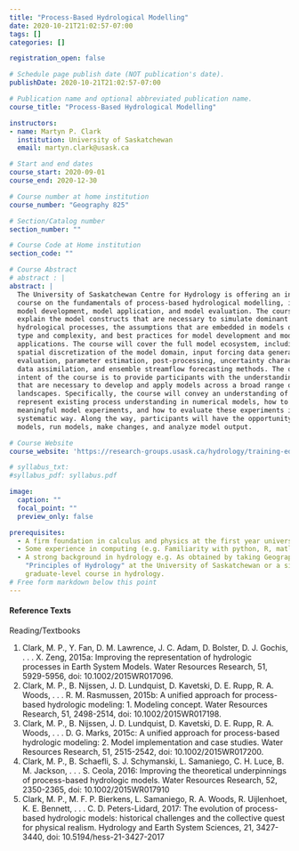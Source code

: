 ```yaml
---
title: "Process-Based Hydrological Modelling"
date: 2020-10-21T21:02:57-07:00
tags: []
categories: []

registration_open: false

# Schedule page publish date (NOT publication's date).
publishDate: 2020-10-21T21:02:57-07:00

# Publication name and optional abbreviated publication name.
course_title: "Process-Based Hydrological Modelling"

instructors:
- name: Martyn P. Clark
  institution: University of Saskatchewan
  email: martyn.clark@usask.ca

# Start and end dates
course_start: 2020-09-01
course_end: 2020-12-30

# Course number at home institution
course_number: "Geography 825"

# Section/Catalog number
section_number: ""

# Course Code at Home institution
section_code: ""

# Course Abstract
# abstract : |
abstract: |
  The University of Saskatchewan Centre for Hydrology is offering an intensive
  course on the fundamentals of process-based hydrological modelling, including
  model development, model application, and model evaluation. The course will
  explain the model constructs that are necessary to simulate dominant
  hydrological processes, the assumptions that are embedded in models of different
  type and complexity, and best practices for model development and model
  applications. The course will cover the full model ecosystem, including the
  spatial discretization of the model domain, input forcing data generation, model
  evaluation, parameter estimation, post-processing, uncertainty characterization,
  data assimilation, and ensemble streamflow forecasting methods. The overall
  intent of the course is to provide participants with the understanding and tools
  that are necessary to develop and apply models across a broad range of
  landscapes. Specifically, the course will convey an understanding of how to
  represent existing process understanding in numerical models, how to devise
  meaningful model experiments, and how to evaluate these experiments in a
  systematic way. Along the way, participants will have the opportunity to build
  models, run models, make changes, and analyze model output.

# Course Website
course_website: 'https://research-groups.usask.ca/hydrology/training-education/intensive-courses/geog-825.php#CourseObjectives'

# syllabus_txt:
#syllabus_pdf: syllabus.pdf

image:
  caption: ""
  focal_point: ""
  preview_only: false

prerequisites:
  - A firm foundation in calculus and physics at the first year university level
  - Some experience in computing (e.g. Familiarity with python, R, matlab)
  - A strong background in hydrology e.g. As obtained by taking Geography 827
    "Principles of Hydrology" at the University of Saskatchewan or a similar
    graduate-level course in hydrology.
# Free form markdown below this point
---
```

#### Reference Texts
Reading/Textbooks
1. Clark, M. P., Y. Fan, D. M. Lawrence, J. C. Adam, D. Bolster, D. J. Gochis, .
   . . X. Zeng, 2015a: Improving the representation of hydrologic processes in
   Earth System Models. Water Resources Research, 51, 5929-5956, doi:
   10.1002/2015WR017096.
1. Clark, M. P., B. Nijssen, J. D. Lundquist, D. Kavetski, D. E. Rupp, R. A.
   Woods, . . . R. M. Rasmussen, 2015b: A unified approach for process-based
   hydrologic modeling: 1. Modeling concept. Water Resources Research, 51,
   2498-2514, doi: 10.1002/2015WR017198.
1. Clark, M. P., B. Nijssen, J. D. Lundquist, D. Kavetski, D. E. Rupp, R. A.
   Woods, . . . D. G. Marks, 2015c: A unified approach for process-based
   hydrologic modeling: 2. Model implementation and case studies. Water
   Resources Research, 51, 2515-2542, doi: 10.1002/2015WR017200.
1. Clark, M. P., B. Schaefli, S. J. Schymanski, L. Samaniego, C. H. Luce, B. M.
   Jackson, . . . S. Ceola, 2016: Improving the theoretical underpinnings of
   process-based hydrologic models. Water Resources Research, 52, 2350-2365,
   doi: 10.1002/2015WR017910
1. Clark, M. P., M. F. P. Bierkens, L. Samaniego, R. A. Woods, R. Uijlenhoet, K.
   E. Bennett, . . . C. D. Peters-Lidard, 2017: The evolution of process-based
   hydrologic models: historical challenges and the collective quest for
   physical realism. Hydrology and Earth System Sciences, 21, 3427-3440, doi:
   10.5194/hess-21-3427-2017


